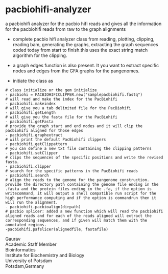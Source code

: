 # pacbiohifi-analyzer
a pacbiohifi analyzer for the pacbio hifi reads and gives all the information for the pacbiohifi reads from raw to the graph alignments

- complete pacbio hifi analyzer class from reading, plotting, clipping, reading bam, generating the graphs, extracting the graph sequences coded today from start to finish.this uses the exact string match algorithm for the clipping. 
- a graph edges function is also present. It you want to extract specific nodes and edges from the GFA graphs for the pangenomes. 

- initiate the class as 
```
# class initialize or the gem initialize
- pacbiohi = PACBIOHIFICLIPPER.new("samplepacbiohifi.fastq")
# will read and make the index for the PacBiohifi
- pacbiohifi.makeindex
# will give you a tab delimited file for the PacBiohifi
- pacbiohifi.getLength
# will give you the fasta file for the PacBiohifi
- pacbiohifi.getFasta
# provide the graph start and end nodes and it will clip the pacbiohifi aligned for those edges
- pacbiohifi.graphextract
# will print the default PacBiohifi clippers
- pacbiohifi.getClippattern 
# you can define a new txt file containing the clipping patterns
- pacbiohifi.setClipper 
# clips the sequences of the specific positions and write the revised fasta.
- pacbiohifi.clipper
# search for the specific patterns in the PacBiohifi reads 
- pacbiohifi.search
# align the reads to the genome for the pangenome construction. provide the directory path containing the genome file ending in the .fasta and the protein files ending in the .fa, if the option is writecommand, it will output a shell compatible run script for the high performance computing and if the option is commandrun then it will run the alignment. 
- pacbiohifi.pacbioalign(dirpath) 
# pacbio splicer: added a new function which will read the pacbiohifi aligned reads and for each of the reads aligned will extract the corresponding sequences, and if given will match them with the annotated regions.
-pacbiohifi.pafslicer(alignedfile, fastafile)
```
Gaurav \
Academic Staff Member \
Bioinformatics \
Institute for Biochemistry and Biology \
University of Potsdam \
Potsdam,Germany


